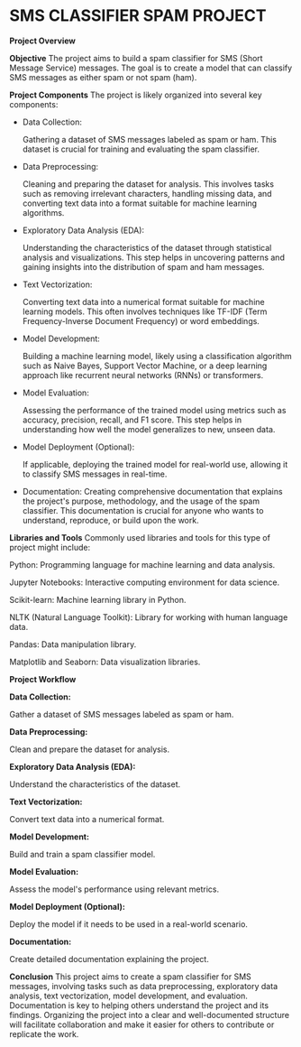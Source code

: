 # SMS CLASSIFIER SPAM PROJECT

**Project Overview**

**Objective**
The project aims to build a spam classifier for SMS (Short Message Service) messages. The goal is to create a model that can classify SMS messages as either spam or not spam (ham).

**Project Components**
The project is likely organized into several key components:

* Data Collection:
  
   Gathering a dataset of SMS messages labeled as spam or ham. This dataset is crucial for training and evaluating the spam classifier.

* Data Preprocessing:
  
   Cleaning and preparing the dataset for analysis. This involves tasks such as removing irrelevant characters, handling missing data, and converting text data into a format suitable for machine learning algorithms.

* Exploratory Data Analysis (EDA):
  
  Understanding the characteristics of the dataset through statistical analysis and visualizations. This step helps in uncovering patterns and gaining insights into the distribution of spam and ham messages.

* Text Vectorization:
  
  Converting text data into a numerical format suitable for machine learning models. This often involves techniques like TF-IDF (Term Frequency-Inverse Document Frequency) or word embeddings.

* Model Development:
  
  Building a machine learning model, likely using a classification algorithm such as Naive Bayes, Support Vector Machine, or a deep learning approach like recurrent neural networks (RNNs) or transformers.

* Model Evaluation:
  
   Assessing the performance of the trained model using metrics such as accuracy, precision, recall, and F1 score. This step helps in understanding how well the model generalizes to new, unseen data.

* Model Deployment (Optional):
  
   If applicable, deploying the trained model for real-world use, allowing it to classify SMS messages in real-time.

* Documentation:
  Creating comprehensive documentation that explains the project's purpose, methodology, and the usage of the spam classifier. This documentation is crucial for anyone who wants to understand, reproduce, or build upon the work.

**Libraries and Tools**
Commonly used libraries and tools for this type of project might include:

Python: Programming language for machine learning and data analysis.

Jupyter Notebooks: Interactive computing environment for data science.

Scikit-learn: Machine learning library in Python.

NLTK (Natural Language Toolkit): Library for working with human language data.

Pandas: Data manipulation library.

Matplotlib and Seaborn: Data visualization libraries.

**Project Workflow**

**Data Collection:** 

Gather a dataset of SMS messages labeled as spam or ham.

**Data Preprocessing:**

Clean and prepare the dataset for analysis.

**Exploratory Data Analysis (EDA):**

Understand the characteristics of the dataset.

**Text Vectorization:**

Convert text data into a numerical format.

**Model Development:**

Build and train a spam classifier model.

**Model Evaluation:** 

Assess the model's performance using relevant metrics.

**Model Deployment (Optional):**

Deploy the model if it needs to be used in a real-world scenario.

**Documentation:**

Create detailed documentation explaining the project.

**Conclusion**
This project aims to create a spam classifier for SMS messages, involving tasks such as data preprocessing, exploratory data analysis, text vectorization, model development, and evaluation. Documentation is key to helping others understand the project and its findings. Organizing the project into a clear and well-documented structure will facilitate collaboration and make it easier for others to contribute or replicate the work.
